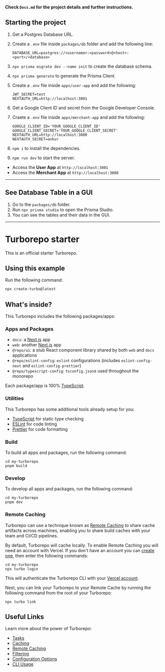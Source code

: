 **Check `Docs.md` for the project details and further instructions.**

## Starting the project

1. Get a Postgres Database URL.
2. Create a `.env` file inside `packages/db` folder and add the following line:
    ```
    DATABASE_URL=postgres://<username>:<password>@<host>:<port>/<database>
    ```
3. `npx prisma migrate dev --name init` to create the database schema.
4. `npx prisma generate` to generate the Prisma Client.

5. Create a `.env` file inside `apps/user-app` and add the following:
    ```
    JWT_SECRET=test
    NEXTAUTH_URL=http://localhost:3001
    ```

6. Get a Google Client ID and secret from the Google Developer Console.

7. Craete a `.env` file inside `apps/merchant-app` and add the following:
    ```
    GOOGLE_CLIENT_ID='YOUR_GOOGLE_CLIENT_ID'
    GOOGLE_CLIENT_SECRET='YOUR_GOOGLE_CLIENT_SECRET'
    NEXTAUTH_URL=http://localhost:3000
    NEXTAUTH_SECRET=ankur
    ```

6. `npm i` to install the dependencies.
7. `npm run dev` to start the server.

- Access the **User App** at `http://localhost:3001`
- Access the **Merchant App** at `http://localhost:3000`

---

## See Database Table in a GUI

1. Go to the `packages/db` folder.
2. Run `npx prisma studio` to open the Prisma Studio.
3. You can see the tables and their data in the GUI.

---


# Turborepo starter

This is an official starter Turborepo.

## Using this example

Run the following command: 

```sh
npx create-turbo@latest
```

## What's inside?

This Turborepo includes the following packages/apps:

### Apps and Packages

- `docs`: a [Next.js](https://nextjs.org/) app
- `web`: another [Next.js](https://nextjs.org/) app
- `@repo/ui`: a stub React component library shared by both `web` and `docs` applications
- `@repo/eslint-config`: `eslint` configurations (includes `eslint-config-next` and `eslint-config-prettier`)
- `@repo/typescript-config`: `tsconfig.json`s used throughout the monorepo

Each package/app is 100% [TypeScript](https://www.typescriptlang.org/).

### Utilities

This Turborepo has some additional tools already setup for you:

- [TypeScript](https://www.typescriptlang.org/) for static type checking
- [ESLint](https://eslint.org/) for code linting
- [Prettier](https://prettier.io) for code formatting

### Build

To build all apps and packages, run the following command:

```
cd my-turborepo
pnpm build
```

### Develop

To develop all apps and packages, run the following command:

```
cd my-turborepo
pnpm dev
```

### Remote Caching

Turborepo can use a technique known as [Remote Caching](https://turbo.build/repo/docs/core-concepts/remote-caching) to share cache artifacts across machines, enabling you to share build caches with your team and CI/CD pipelines.

By default, Turborepo will cache locally. To enable Remote Caching you will need an account with Vercel. If you don't have an account you can [create one](https://vercel.com/signup), then enter the following commands:

```
cd my-turborepo
npx turbo login
```

This will authenticate the Turborepo CLI with your [Vercel account](https://vercel.com/docs/concepts/personal-accounts/overview).

Next, you can link your Turborepo to your Remote Cache by running the following command from the root of your Turborepo:

```
npx turbo link
```

## Useful Links

Learn more about the power of Turborepo:

- [Tasks](https://turbo.build/repo/docs/core-concepts/monorepos/running-tasks)
- [Caching](https://turbo.build/repo/docs/core-concepts/caching)
- [Remote Caching](https://turbo.build/repo/docs/core-concepts/remote-caching)
- [Filtering](https://turbo.build/repo/docs/core-concepts/monorepos/filtering)
- [Configuration Options](https://turbo.build/repo/docs/reference/configuration)
- [CLI Usage](https://turbo.build/repo/docs/reference/command-line-reference)
